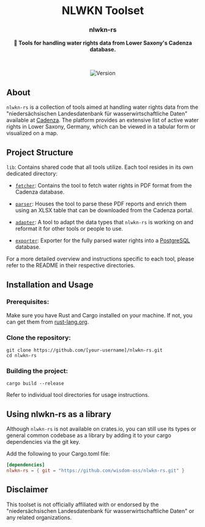 <!--
<p align="center">
  <a href="">
    <img height="150" src="./icon/icon.svg">
  </a>
</p>
-->
<h1 align="center">NLWKN Toolset</h1>
<h3 align="center">nlwkn-rs</h3>
<p align="center">
  <b>📑 Tools for handling water rights data from Lower Saxony's Cadenza database.</b>
</p>

<br>

<p align="center">
  <a>
    <img alt="Version" src="https://img.shields.io/badge/dynamic/toml?url=https%3A%2F%2Fraw.githubusercontent.com%2Fwisdom-oss%2Fnlwkn-rs%2Fmain%2FCargo.toml&query=package.version&style=for-the-badge&label=version&color=blue"/>
  </a>
</p>


## About
`nlwkn-rs` is a collection of tools aimed at handling water rights data from the 
"niedersächsischen Landesdatenbank für wasserwirtschaftliche Daten" available at 
[Cadenza](http://www.wasserdaten.niedersachsen.de/cadenza/). 
The platform provides an extensive list of active water rights in 
Lower Saxony, Germany, which can be viewed in a tabular form or visualized on 
a map.

## Project Structure
`lib`: Contains shared code that all tools utilize.
Each tool resides in its own dedicated directory:

- [`fetcher`](./fetcher/README.md): 
  Contains the tool to fetch water rights in PDF format from the Cadenza 
  database.

- [`parser`](./parser/README.md): 
  Houses the tool to parse these PDF reports and enrich them using an XLSX table 
  that can be downloaded from the Cadenza portal.

- [`adapter`](./adapter/README.md):
  A tool to adapt the data types that `nlwkn-rs` is working on and reformat it 
  for other tools or people to use.

- [`exporter`](./exporter/README.md):
  Exporter for the fully parsed water rights into a 
  [PostgreSQL](https://www.postgresql.org) database.

For a more detailed overview and instructions specific to each tool, please 
refer to the README in their respective directories.

## Installation and Usage
### Prerequisites:

Make sure you have Rust and Cargo installed on your machine. 
If not, you can get them from [rust-lang.org](https://rust-lang.org).

<!-- TODO: add section about using as lib -->

### Clone the repository:

```shell
git clone https://github.com/[your-username]/nlwkn-rs.git
cd nlwkn-rs
```

### Building the project:

```shell
cargo build --release
```

Refer to individual tool directories for usage instructions.

## Using nlwkn-rs as a library
Although `nlwkn-rs` is not available on crates.io, you can still use its types 
or general common codebase as a library by adding it to your cargo 
dependencies via the git key. 

Add the following to your Cargo.toml file:
```toml
[dependencies]
nlwkn-rs = { git = "https://github.com/wisdom-oss/nlwkn-rs.git" }
```

## Disclaimer
This toolset is not officially affiliated with or endorsed by the 
"niedersächsischen Landesdatenbank für wasserwirtschaftliche Daten" or any 
related organizations.

